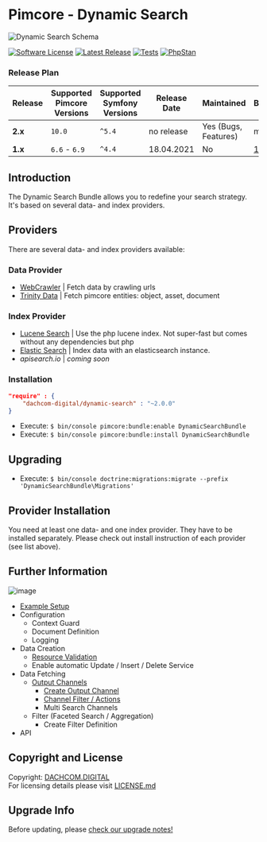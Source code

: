 # Pimcore - Dynamic Search

![Dynamic Search Schema](https://user-images.githubusercontent.com/700119/61217991-3c550c00-a711-11e9-9f62-6f1fb4ff0e3e.png)

[![Software License](https://img.shields.io/badge/license-GPLv3-brightgreen.svg?style=flat-square)](LICENSE.md)
[![Latest Release](https://img.shields.io/packagist/v/dachcom-digital/dynamic-search.svg?style=flat-square)](https://packagist.org/packages/dachcom-digital/dynamic-search)
[![Tests](https://img.shields.io/github/workflow/status/dachcom-digital/pimcore-dynamic-search/Codeception/master?style=flat-square&logo=github&label=codeception)](https://github.com/dachcom-digital/pimcore-dynamic-search/actions?query=workflow%3ACodeception+branch%3Amaster)
[![PhpStan](https://img.shields.io/github/workflow/status/dachcom-digital/pimcore-dynamic-search/PHP%20Stan/master?style=flat-square&logo=github&label=phpstan%20level%204)](https://github.com/dachcom-digital/pimcore-dynamic-search/actions?query=workflow%3A"PHP+Stan"+branch%3Amaster)

### Release Plan
| Release | Supported Pimcore Versions        | Supported Symfony Versions | Release Date | Maintained                       | Branch     |
|---------|-----------------------------------|----------------------------|--------------|----------------------------------|------------|
| **2.x** | `10.0`                            | `^5.4`                     | no release   | Yes (Bugs, Features)             | master     |
| **1.x** | `6.6` - `6.9`                     | `^4.4`                     | 18.04.2021   | No | [1.x](https://github.com/dachcom-digital/pimcore-dynamic-search/tree/1.x) |

## Introduction
The Dynamic Search Bundle allows you to redefine your search strategy. 
It's based on several data- and index providers.

## Providers
There are several data- and index providers available:

### Data Provider
- [WebCrawler](https://github.com/dachcom-digital/pimcore-dynamic-search-data-provider-crawler) | Fetch data by crawling urls 
- [Trinity Data](https://github.com/dachcom-digital/pimcore-dynamic-search-data-provider-trinity) | Fetch pimcore entities: object, asset, document

### Index Provider
- [Lucene Search](https://github.com/dachcom-digital/pimcore-dynamic-search-index-provider-lucene) | Use the php lucene index. Not super-fast but comes without any dependencies but php
- [Elastic Search](https://github.com/dachcom-digital/pimcore-dynamic-search-index-provider-elasticsearch) | Index data with an elasticsearch instance.
- _apisearch.io_ | _coming soon_

### Installation  

```json
"require" : {
    "dachcom-digital/dynamic-search" : "~2.0.0"
}
```

- Execute: `$ bin/console pimcore:bundle:enable DynamicSearchBundle`
- Execute: `$ bin/console pimcore:bundle:install DynamicSearchBundle`

## Upgrading
- Execute: `$ bin/console doctrine:migrations:migrate --prefix 'DynamicSearchBundle\Migrations'`

## Provider Installation
You need at least one data- and one index provider. They have to be installed separately. 
Please check out install instruction of each provider (see list above).

## Further Information
![image](https://user-images.githubusercontent.com/700119/146414238-ad2964e6-e873-4607-a89b-bc2ec2e5b95c.png)

- [Example Setup](docs/0_ExampleSetup.md)
- Configuration
    - Context Guard
    - Document Definition
    - Logging
- Data Creation
    - [Resource Validation](docs/40_ResourceValidator.md)
    - Enable automatic Update / Insert / Delete Service
- Data Fetching
    - [Output Channels](docs/30_OutputChannels.md)
        - [Create Output Channel](docs/300_CreateOutputChannel.md)
        - [Channel Filter / Actions](docs/302_ChannelFilterActions.md)
        - Multi Search Channels
    - Filter (Faceted Search / Aggregation)
        - Create Filter Definition
- API

## Copyright and License
Copyright: [DACHCOM.DIGITAL](http://dachcom-digital.com)  
For licensing details please visit [LICENSE.md](LICENSE.md)

## Upgrade Info
Before updating, please [check our upgrade notes!](UPGRADE.md)  
